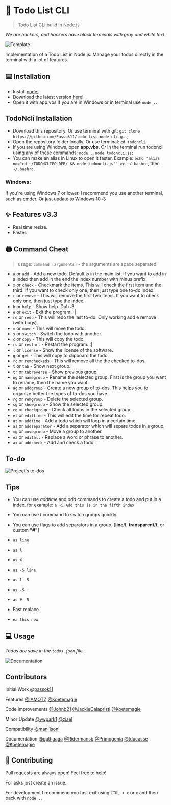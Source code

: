 # 🤍 Todo List CLI
> Todo List CLI build in Node.js

*We are hackers, and hackers have black terminals with gray and white text*

![Template](/preview/template.webp?raw=trueg)

Implementation of a Todo List in Node.js. Manage your todos directly in the terminal with a lot of features.

## ⌨️ Installation

- Install [node](https://nodejs.org/);
- Download the latest version [here](https://github.com/Koetemagie/todoncli/releases/latest)!
- Open it with app.vbs if you are in Windows or in terminal use `node .`.

## TodoNcli Installation

- Download this repository. Or use terminal with git: `git clone https://github.com/Passok11/todo-list-node-cli.git`;
- Open the repository folder locally. Or use terminal: `cd todoncli`;
- If you are using Windows, open **app.vbs**. Or in the terminal run todoncli using any of these commands: `node .`, `node todoncli.js`;
- You can make an alias in Linux to open it faster. Example: `echo 'alias nd="cd ~/TODONCLIFOLDER/ && node todoncli.js"' >> ~/.bashrc`, then `. ~/.bashrc`.

### Windows:

If you're using Windows 7 or lower. I recommend you use another terminal, such as [cmder](http://cmder.net/). ~~Or just update to Windows 10 :3~~

## ✨ Features v3.3

* Real time resize.
* Faster.

## 🖨 Command Cheat

> usage: `command [arguments]` - the arguments are space separated!

* `a` or `add` - Add a new todo. Default is in the main list, if you want to add in a index then add in the end the index number with minus prefix.
* `x` or `check` - Checkmark the items. This will check the first item and the third. If you want to check only one, then just type one to-do index.
* `r` or `remove` - This will remove the first two items. If you want to check only one, then just type the index.
* `h` or `help` - Show help. Duh :3
* `e` or `exit` - Exit the program. :|
* `rd` or `redo` - This will redo the last to-do. Only working add e remove (with bugs).
* `m` or `move` - This will move the todo.
* `s` or `switch` - Switch the todo with another.
* `c` or `copy` - This will copy the todo.
* `rs` or `restart` - Restart the program. :|
* `l` or `license` - Show the license of the software.
* `g` or `get` - This will copy to clipboard the todo.
* `rc` or `remcheckeds` - This will remove all the the checked to-dos.
* `t` or `tab` - Show next group.
* `tr` or `tabreverse` - Show previous group.
* `ng` or `namegroup` - Rename the selected group. First is the group you want to rename, then the name you want.
* `ag` or `addgroup` - Create a new group of to-dos. This helps you to organize better the types of to-dos you have.
* `rg` or `remgroup` - Delete the selected group.
* `sg` or `showgroup` - Show the selected group.
* `cg` or `checkgroup` - Check all todos in the selected group.
* `et` or `edittime` - This will edit the time for repeat todo.
* `at` or `addtime` - Add a todo which will loop in a certain time.
* `as` or `addseparator` - Add a separator which will separe todos in a group.
* `mg` or `movegroup` - Move a group to another.
* `ea` or `editall` - Replace a word or phrase to another.
* `ax` or `addcheck` - Add and check a todo.

## To-do

![Project's to-dos](/preview/todos.png?raw=trueg)


## Tips

* You can use *addtime* and *add* commands to create a todo and put in a index, for example:
`a -5 Add this is in the fifth index`

* You can use *t* command to switch groups quickly.

* You can use flags to add separators in a group. [**line**/**l**, **transparent**/**t**, or custom **"#"**]
* `as line`
* `as l`
* `as X`

* `as -5 line`
* `as l -5`
* `as -5 +`
* `as # -5`

* Fast replace.
* `ea this new`


## 💻 Usage

*Todos are save in the `todos.json` file.*

![Documentation](/preview/documentation.png?raw=trueg)

## Contributors

Initial Work
[@passok11](https://twitter.com/passocabr)

Features
[@IAMOTZ](https://github.com/IAMOTZ)
[@Koetemagie](https://github.com/Koetemagie)

Code improvements
[@Johnb21](https://github.com/Johnb21)
[@JackieCalapristi](https://github.com/JackieCalapristi)
[@Koetemagie](https://github.com/Koetemagie)

Minor Update
[@ywpark1](https://github.com/ywpark1)
[@zjael](https://github.com/zjael)

Compatibility
[@mani1soni](https://github.com/mani1soni)

Documentation
[@gattigaga](https://github.com/gattigaga)
[@Ridermansb](https://github.com/Ridermansb)
[@Primogenia](https://github.com/Primogenia)
[@tducasse](https://github.com/tducasse)
[@Koetemagie](https://github.com/Koetemagie)

## 📝 Contributing

Pull requests are always open! Feel free to help!

For asks just create an issue.

For development I recommend you fast exit using `CTRL + c` or `e` and then back with `node .`.